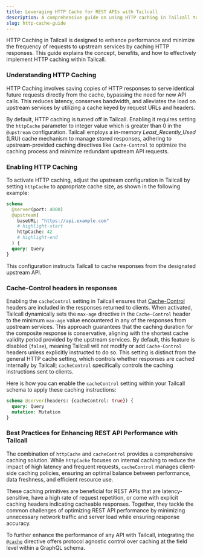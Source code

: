 ```yaml
---
title: Leveraging HTTP Cache for REST APIs with Tailcall
description: A comprehensive guide on using HTTP caching in Tailcall to enhance REST API performance, minimize upstream requests, and optimize client-side caching.
slug: http-cache-guide
---
```


HTTP Caching in Tailcall is designed to enhance performance and minimize the frequency of requests to upstream services by caching HTTP responses. This guide explains the concept, benefits, and how to effectively implement HTTP caching within Tailcall.

### Understanding HTTP Caching

HTTP Caching involves saving copies of HTTP responses to serve identical future requests directly from the cache, bypassing the need for new API calls. This reduces latency, conserves bandwidth, and alleviates the load on upstream services by utilizing a cache keyed by request URLs and headers.

By default, HTTP caching is turned off in Tailcall. Enabling it requires setting the `httpCache` parameter to integer value which is greater than 0 in the `@upstream` configuration. Tailcall employs a in-memory _Least_Recently_Used_ (LRU) cache mechanism to manage stored responses, adhering to upstream-provided caching directives like `Cache-Control` to optimize the caching process and minimize redundant upstream API requests.

### Enabling HTTP Caching

To activate HTTP caching, adjust the upstream configuration in Tailcall by setting `httpCache` to appropriate cache size, as shown in the following example:

```graphql
schema
  @server(port: 4000)
  @upstream(
    baseURL: "https://api.example.com"
    # highlight-start
    httpCache: 42
    # highlight-end
  ) {
  query: Query
}
```

This configuration instructs Tailcall to cache responses from the designated upstream API.

### Cache-Control headers in responses

Enabling the `cacheControl` setting in Tailcall ensures that [Cache-Control] headers are included in the responses returned to clients. When activated, Tailcall dynamically sets the `max-age` directive in the `Cache-Control` header to the minimum `max-age` value encountered in any of the responses from upstream services. This approach guarantees that the caching duration for the composite response is conservative, aligning with the shortest cache validity period provided by the upstream services. By default, this feature is disabled (`false`), meaning Tailcall will not modify or add `Cache-Control` headers unless explicitly instructed to do so. This setting is distinct from the general HTTP cache setting, which controls whether responses are cached internally by Tailcall; `cacheControl` specifically controls the caching instructions sent to clients.

Here is how you can enable the `cacheControl` setting within your Tailcall schema to apply these caching instructions:

```graphql
schema @server(headers: {cacheControl: true}) {
  query: Query
  mutation: Mutation
}
```

[cache-control]: https://developer.mozilla.org/en-US/docs/Web/HTTP/Headers/Cache-Control

### Best Practices for Enhancing REST API Performance with Tailcall

The combination of `httpCache` and `cacheControl` provides a comprehensive caching solution. While `httpCache` focuses on internal caching to reduce the impact of high latency and frequent requests, `cacheControl` manages client-side caching policies, ensuring an optimal balance between performance, data freshness, and efficient resource use.

These caching primitives are beneficial for REST APIs that are latency-sensitive, have a high rate of request repetition, or come with explicit caching headers indicating cacheable responses. Together, they tackle the common challenges of optimizing REST API performance by minimizing unnecessary network traffic and server load while ensuring response accuracy.

To further enhance the performance of any API with Tailcall, integrating the [`@cache`](/docs/guides/directives/#cache-directive) directive offers protocol agnostic control over caching at the field level within a GraphQL schema.
